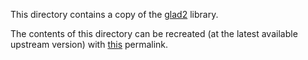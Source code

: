 This directory contains a copy of the
[glad2](https://github.com/Dav1dde/glad/tree/glad2) library.

The contents of this directory can be recreated (at the latest available
upstream version) with [this][permalink] permalink.

[permalink]: https://gen.glad.sh/#generator=c&api=egl%3D1.5%2Cgl%3D2.1%2Cgles2%3D2.0%2Cglx%3D1.4%2Cwgl%3D1.0&profile=gl%3Dcompatibility%2Cgles1%3Dcommon&extensions=EGL_EXT_platform_base%2CEGL_KHR_platform_gbm%2CEGL_KHR_platform_wayland%2CEGL_KHR_platform_x11%2CEGL_MESA_platform_surfaceless%2CGL_EXT_framebuffer_object%2CGL_OES_mapbuffer%2CGL_OES_required_internalformat%2CGLX_EXT_swap_control%2CGLX_MESA_swap_control%2CWGL_ARB_extensions_string%2CWGL_EXT_extensions_string%2CWGL_EXT_swap_control
